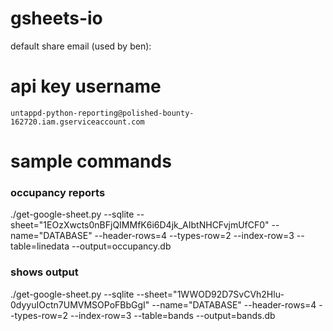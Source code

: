 # gsheets-io



default share email (used by ben):

# api key username
<pre><code>untappd-python-reporting@polished-bounty-162720.iam.gserviceaccount.com</pre></code>


# sample commands

### occupancy reports
./get-google-sheet.py --sqlite --sheet="1EOzXwcts0nBFjQIMMfK6i6D4jk_AIbtNHCFvjmUfCF0" --name="DATABASE" --header-rows=4 --types-row=2 --index-row=3 --table=linedata --output=occupancy.db

### shows output
./get-google-sheet.py --sqlite --sheet="1WWOD92D7SvCVh2Hlu-0dyyuIOctn7UMVMSOPoFBbGgI" --name="DATABASE" --header-rows=4 --types-row=2 --index-row=3 --table=bands --output=bands.db
